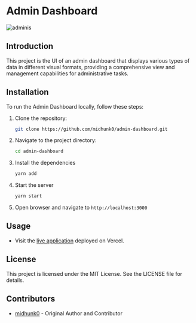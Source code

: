 # Admin Dashboard

![adminis](https://github.com/user-attachments/assets/f3ce2630-a0df-4187-af86-af2391437e19)

## Introduction
This project is the UI of an admin dashboard that displays various types of data in different visual formats, providing a comprehensive view and management capabilities for administrative tasks.

## Installation
To run the Admin Dashboard locally, follow these steps:

1. Clone the repository:
    ```bash
    git clone https://github.com/midhunk0/admin-dashboard.git
    ```
2. Navigate to the project directory:
    ```bash
    cd admin-dashboard
    ```
3. Install the dependencies
    ```bash
    yarn add
    ```
4. Start the server
    ```bash
    yarn start
    ```
5. Open browser and navigate to `http://localhost:3000`
   

## Usage
- Visit the [live application](https://admin-dashboard-midhunk0s-projects.vercel.app/) deployed on Vercel.

## License
This project is licensed under the MIT License. See the LICENSE file for details.

## Contributors
- [midhunk0](https://github.com/midhunk0) - Original Author and Contributor
